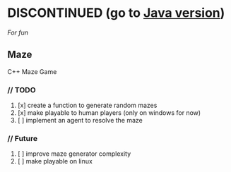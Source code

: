 
# DISCONTINUED (go to [Java version](https://github.com/vitorOta/MazeFX))

*For fun*

## Maze
C++ Maze Game 


### // TODO
1. [x] create a function to generate random mazes
2. [x] make playable to human players (only on windows for now)
3. [ ] implement an agent to resolve the maze 


### // Future
1. [ ] improve maze generator complexity
1. [ ] make playable on linux
